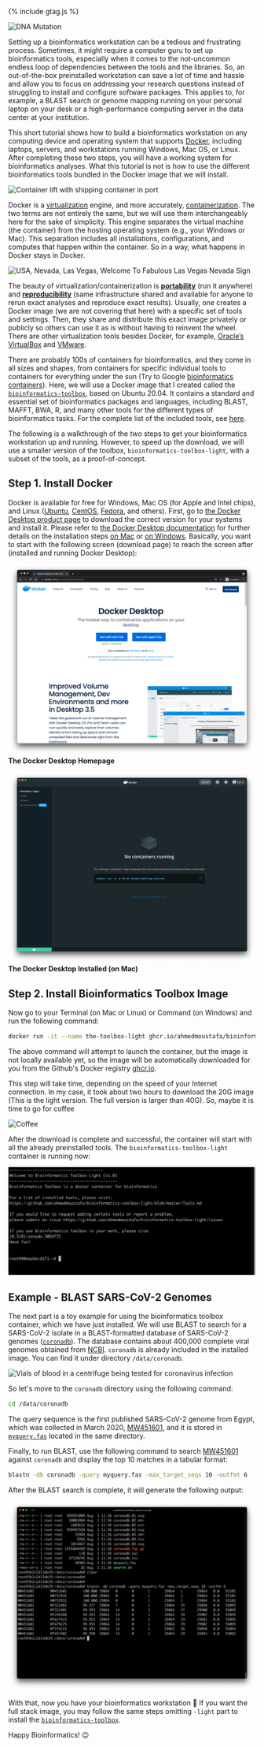 {% include gtag.js %}

![DNA Mutation](https://media.gettyimages.com/vectors/mutation-vector-id94364734?s=1024x1024)

Setting up a bioinformatics workstation can be a tedious and frustrating process. Sometimes, it might require a computer guru to set up bioinformatics tools, especially when it comes to the not-uncommon endless loop of dependencies between the tools and the libraries. So, an out-of-the-box preinstalled workstation can save a lot of time and hassle and allow you to focus on addressing your research questions instead of struggling to install and configure software packages. This applies to, for example, a BLAST search or genome mapping running on your personal laptop on your desk or a high-performance computing server in the data center at your institution.

This short tutorial shows how to build a bioinformatics workstation on any computing device and operating system that supports [Docker](https://www.docker.com/), including laptops, servers, and workstations running Windows, Mac OS, or Linux. After completing these two steps, you will have a working system for bioinformatics analyses. What this tutorial is not is how to use the different bioinformatics tools bundled in the Docker image that we will install.

![Container lift with shipping container in port](https://media.gettyimages.com/photos/container-lift-with-shipping-container-in-port-picture-id1032071672?s=2048x2048)

Docker is a [virtualization](https://en.wikipedia.org/wiki/Virtualization) engine, and more accurately, [containerization](https://www.ibm.com/cloud/learn/containerization). The two terms are not entirely the same, but we will use them interchangeably here for the sake of simplicity. This engine separates the virtual machine (the container) from the hosting operating system (e.g., your Windows or Mac). This separation includes all installations, configurations, and computes that happen within the container. So in a way, what happens in Docker stays in Docker.

![USA, Nevada, Las Vegas, Welcome To Fabulous Las Vegas Nevada Sign](https://media.gettyimages.com/photos/nevada-las-vegas-welcome-to-fabulous-las-vegas-nevada-sign-picture-id1085183326?s=1024x1024)

The beauty of virtualization/containerization is [**portability**](https://en.wikipedia.org/wiki/Porting) (run it anywhere) and [**reproducibility**](https://en.wikipedia.org/wiki/Reproducibility) (same infrastructure shared and available for anyone to rerun exact analyses and reproduce exact results). Usually, one creates a Docker image (we are not covering that here) with a specific set of tools and settings. Then, they share and distribute this exact image privately or publicly so others can use it as is without having to reinvent the wheel. There are other virtualization tools besides Docker, for example, [Oracle’s VirtualBox](https://www.virtualbox.org/) and [VMware](https://www.vmware.com/).

There are probably 100s of containers for bioinformatics, and they come in all sizes and shapes, from containers for specific individual tools to containers for everything under the sun (Try to Google [bioinformatics containers](https://www.google.com/search?q=bioinformatics+containers)). Here, we will use a Docker image that I created called the [`bioinformatics-toolbox`](https://ahmedmoustafa.github.io/bioinformatics-toolbox/), based on Ubuntu 20.04. It contains a standard and essential set of bioinformatics packages and languages, including BLAST, MAFFT, BWA, R, and many other tools for the different types of bioinformatics tasks. For the complete list of the included tools, see [here](https://ahmedmoustafa.github.io/bioinformatics-toolbox/Tools.html).

The following is a walkthrough of the *two* steps to get your bioinformatics workstation up and running. However, to speed up the download, we will use a smaller version of the toolbox, `bioinformatics-toolbox-light`, with a subset of the tools, as a proof-of-concept.

## Step 1. Install Docker
Docker is available for free for Windows, Mac OS (for Apple and Intel chips), and Linux ([Ubuntu](https://ubuntu.com/), [CentOS](https://www.centos.org/), [Fedora](https://getfedora.org/), and others). First, go to [the Docker Desktop product page](https://www.docker.com/products/docker-desktop) to download the correct version for your systems and install it. Please refer to [the Docker Desktop documentation](https://docs.docker.com/desktop/) for further details on the installation steps [on Mac](https://docs.docker.com/docker-for-mac/install/) or [on Windows](https://docs.docker.com/docker-for-windows/install/). Basically, you want to start with the following screen (download page) to reach the screen after (installed and running Docker Desktop):

![Docker Desktop Homepage](images/docker-desktop-homepage.png)
**The Docker Desktop Homepage**

![Docker Desktop Installed](images/docker-desktop-installed.png)
**The Docker Desktop Installed (on Mac)**

## Step 2. Install Bioinformatics Toolbox Image
Now go to your Terminal (on Mac or Linux) or Command (on Windows) and run the following command:

```bash
docker run -it --name the-toolbox-light ghcr.io/ahmedmoustafa/bioinformatics-toolbox-light
```

The above command will attempt to launch the container, but the image is not locally available yet, so the image will be automatically downloaded for you from the Github's Docker registry [ghcr.io](http://ghcr.io).

This step will take time, depending on the speed of your Internet connection. In my case, it took about two hours to download the 20G image (This is the light version. The full version is larger than 40G). So, maybe it is time to go for coffee

![Coffee](https://media.gettyimages.com/photos/aerial-view-of-various-coffee-picture-id1027165934?s=2048x2048)

After the download is complete and successful, the container will start with all the already preinstalled tools. The `bioinformatics-toolbox-light` container is running now:

![Container running](images/docker-run.png)

## Example - BLAST SARS-CoV-2 Genomes

The next part is a toy example for using the bioinformatics toolbox container, which we have just installed. We will use BLAST to search for a SARS-CoV-2 isolate in a BLAST-formatted database of SARS-CoV-2 genomes ([`coronadb`](https://github.com/ahmedmoustafa/coronadb)). The database contains about 400,000 complete viral genomes obtained from [NCBI](https://www.ncbi.nlm.nih.gov/datasets/coronavirus/genomes/). `coronadb` is already included in the installed image. You can find it under directory `/data/coronadb`.

![Vials of blood in a centrifuge being tested for coronavirus infection](https://media.gettyimages.com/illustrations/coronaviruses-research-conceptual-illustration-illustration-id1205741280?s=2048x2048)

So let's move to the `coronadb` directory using the following command:

```bash
cd /data/coronadb
```

The query sequence is the first published SARS-CoV-2 genome from Egypt, which was collected in March 2020, [MW451601](https://www.ncbi.nlm.nih.gov/nuccore/MW451601), and it is stored in [`myquery.fas`](https://github.com/ahmedmoustafa/coronadb/blob/main/myquery.fas) located in the same directory.

Finally, to run BLAST, use the following command to search [MW451601](https://www.ncbi.nlm.nih.gov/nuccore/MW451601) against `coronadb` and display the top 10 matches in a tabular format:

```bash
blastn -db coronadb -query myquery.fas -max_target_seqs 10 -outfmt 6
```

After the BLAST search is complete, it will generate the following output:

![BLAST output](images/blast-output.png)

With that, now you have your bioinformatics workstation 🤗 If you want the full stack image, you may follow the same steps omitting `-light` part to install the [`bioinformatics-toolbox`](https://ahmedmoustafa.github.io/bioinformatics-toolbox/).

Happy Bioinformatics! 😉
